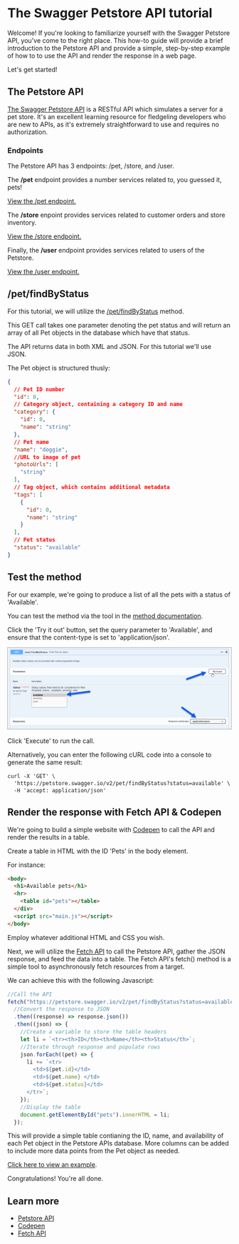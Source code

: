 # The Swagger Petstore API tutorial

Welcome! If you're looking to familiarize yourself with the Swagger Petstore API, you've come to the right place. This how-to guide will provide a brief introduction to the Petstore API and provide a simple, step-by-step example of how to to use the API and render the response in a web page.

Let's get started!

## The Petstore API
[The Swagger Petstore API](https://petstore.swagger.io) is a RESTful API which simulates a server for a pet store. It's an excellent learning resource for fledgeling developers who are new to APIs, as it's extremely straightforward to use and requires no authorization. 

### Endpoints
The Petstore API has 3 endpoints: /pet, /store, and /user.

The **/pet** endpoint provides a number services related to, you guessed it, pets!

[View the /pet endpoint.](https://petstore.swagger.io/#/pet)

The **/store** enpoint provides services related to customer orders and store inventory.

[View the /store endpoint.](https://petstore.swagger.io/#/store)

Finally, the **/user** endpoint provides services related to users of the Petstore.

[View the /user endpoint.](https://petstore.swagger.io/#/user)

## /pet/findByStatus

For this tutorial, we will utilize the [/pet/findByStatus](https://petstore.swagger.io/#/pet/findPetsByStatus) method.

This GET call takes one parameter denoting the pet status and will return an array of all Pet objects in the database which have that status.

The API returns data in both XML and JSON. For this tutorial we'll use JSON.

The Pet object is structured thusly: 

```json
{
  // Pet ID number
  "id": 0,
  // Category object, containing a category ID and name
  "category": {
    "id": 0,
    "name": "string"
  },
  // Pet name
  "name": "doggie",
  //URL to image of pet
  "photoUrls": [
    "string"
  ],
  // Tag object, which contains additional metadata
  "tags": [
    {
      "id": 0,
      "name": "string"
    }
  ],
  // Pet status
  "status": "available"
}
```

## Test the method

For our example, we're going to produce a list of all the pets with a status of 'Available'.

You can test the method via the tool in the [method documentation](https://petstore.swagger.io/#/pet/findPetsByStatus).

Click the 'Try it out' button, set the query parameter to 'Available', and ensure that the content-type is set to 'application/json'. 

![Swagger test call](petstore01.png)

Click 'Execute' to run the call.

Alternatively, you can enter the following cURL code into a console to generate the same result:
```curl
curl -X 'GET' \
  'https://petstore.swagger.io/v2/pet/findByStatus?status=available' \
  -H 'accept: application/json'
```

## Render the response with Fetch API & Codepen

We're going to build a simple website with [Codepen](https://codepen.io) to call the API and render the results in a table.

Create a table in HTML with the ID 'Pets' in the body element.

For instance: 
```html
<body>
  <h1>Available pets</h1>
  <hr>
    <table id="pets"></table>
  </div>
  <script src="main.js"></script>
</body>
```

Employ whatever additional HTML and CSS you wish.

Next, we will utilize the [Fetch API](https://developer.mozilla.org/en-US/docs/Web/API/Fetch_API) to call the Petstore API, gather the JSON response, and feed the data into a table. The Fetch API's fetch() method is a simple tool to asynchronously fetch resources from a target. 

We can achieve this with the following Javascript:

```js
//Call the API
fetch("https://petstore.swagger.io/v2/pet/findByStatus?status=available")
  //Convert the response to JSON
  .then((response) => response.json())
  .then((json) => {
    //Create a variable to store the table headers
    let li = `<tr><th>ID</th><th>Name</th><th>Status</th>`;
    //Iterate through response and populate rows
    json.forEach((pet) => {
      li += `<tr>
        <td>${pet.id}</td>
        <td>${pet.name} </td>
        <td>${pet.status}</td>
      </tr>`;
    });
    //Display the table
    document.getElementById("pets").innerHTML = li;
  });
```
This will provide a simple table contianing the ID, name, and availability of each Pet object in the Petstore APIs database. More columns can be added to include more data points from the Pet object as needed.

[Click here to view an example](https://codepen.io/jwcummings/pen/ZERyNYa).

Congratulations! You're all done.

## Learn more
- [Petstore API](https://petstore.swagger.io)
- [Codepen](https://codepen.io)
- [Fetch API](https://developer.mozilla.org/en-US/docs/Web/API/Fetch_API)



